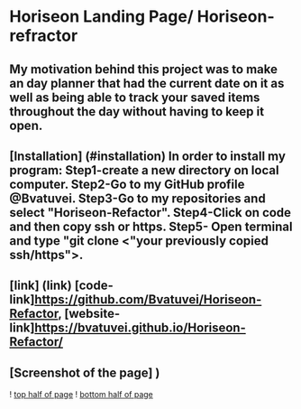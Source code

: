 # Horiseon Landing Page/ Horiseon-refractor

## My motivation behind this project was to make an day planner that had the current date on it as well as being able to track your saved items throughout the day without having to keep it open.

## [Installation] (#installation) In order to install my program: Step1-create a new directory on local computer. Step2-Go to my GitHub profile @Bvatuvei. Step3-Go to my repositories and select "Horiseon-Refactor". Step4-Click on code and then copy ssh or https. Step5- Open terminal and type "git clone <"your previously copied ssh/https">.

## [link] (link) [code-link]https://github.com/Bvatuvei/Horiseon-Refactor, [website-link]https://bvatuvei.github.io/Horiseon-Refactor/

## [Screenshot of the page] )
! [top half of page](assets/images/Screen%20Shot%202022-03-15%20at%2012.52.12%20PM.png)
! [bottom half of page](assets/images/Screen%20Shot%202022-03-15%20at%2012.52.21%20PM.png)